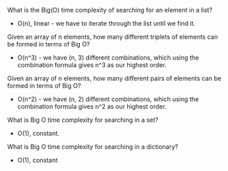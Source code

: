 What is the Big(O) time complexity of searching for an element in a list?

* O(n), linear - we have to iterate through the list until we find it.

Given an array of n elements, how many different triplets of elements can be formed in terms of Big O?

* O(n^3) - we have (n, 3) different combinations, which using the combination formula gives n^3 as our highest order.
                    

Given an array of n elements, how many different pairs of elements can be formed in terms of Big O?

* O(n^2) - we have (n, 2) different combinations, which using the combination formula gives n^2 as our highest order.
                    

What is Big O time complexity for searching in a set?

* O(1), constant. 

What is Big O time complexity for searching in a dictionary?

* O(1), constant